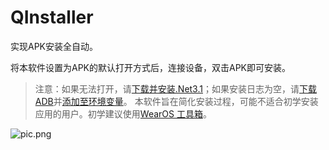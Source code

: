 # QInstaller
实现APK安装全自动。

将本软件设置为APK的默认打开方式后，连接设备，双击APK即可安装。

> 注意：如果无法打开，请[下载并安装.Net3.1](https://wearbbs.cn/redirect?to=aHR0cHM6Ly9kb3RuZXQubWljcm9zb2Z0LmNvbS9kb3dubG9hZC9kb3RuZXQvdGhhbmsteW91L3J1bnRpbWUtZGVza3RvcC0zLjEuMTMtd2luZG93cy14NjQtaW5zdGFsbGVy)；如果安装日志为空，请[下载ADB](https://wearbbs.cn/resources/adb.13/)并[添加至环境变量](https://wearbbs.cn/threads/win7-win10-adb.762/)。
> 本软件旨在简化安装过程，可能不适合初学安装应用的用户。初学建议使用[WearOS 工具箱](https://wearbbs.cn/resources/wearos-for-windows.10/)。

![pic.png](https://wearbbs-wearmusic-1253496522.cos.ap-beijing.myqcloud.com/pic.png)
